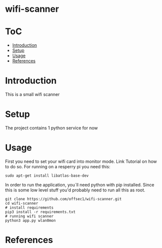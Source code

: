 # wifi-scanner

# ToC
* [Introduction](#Introduction)
* [Setup](#Setup)
* [Usage](#Usage)
* [References](#References)

# Introduction
This is a small wifi scanner

# Setup
The project contains 1 python service for now

# Usage
First you need to set your wifi card into monitor mode. Link Tutorial on how to do so.
For running on a resperry pi you need this:
```
sudo apt-get install libatlas-base-dev
```
In order to run the application, you´ll need python with pip installed.
Since this is some low level stuff you'd probably need to run all this as root.

```
git clone https://github.com/offsec1/wifi-scanner.git
cd wifi-scanner
# install requirements
pip3 install -r requirements.txt
# running wifi scanner
python3 app.py wlan0mon
```

# References
